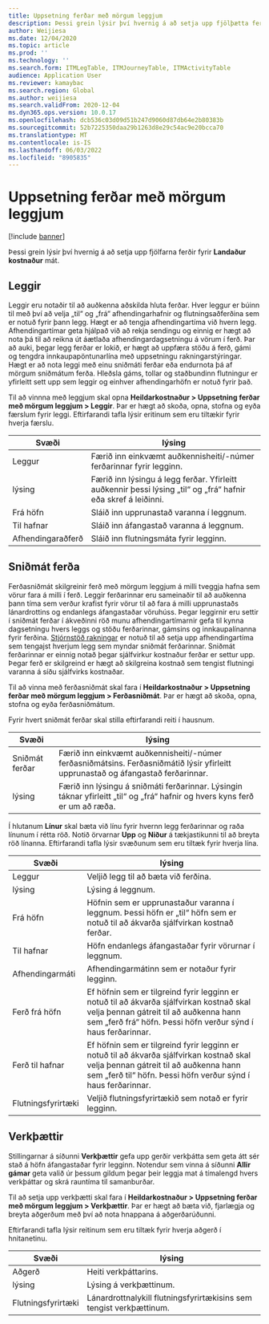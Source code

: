 ```yaml
---
title: Uppsetning ferðar með mörgum leggjum
description: Þessi grein lýsir því hvernig á að setja upp fjölþætta ferðir fyrir landaða kostnaðareininguna.
author: Weijiesa
ms.date: 12/04/2020
ms.topic: article
ms.prod: ''
ms.technology: ''
ms.search.form: ITMLegTable, ITMJourneyTable, ITMActivityTable
audience: Application User
ms.reviewer: kamaybac
ms.search.region: Global
ms.author: weijiesa
ms.search.validFrom: 2020-12-04
ms.dyn365.ops.version: 10.0.17
ms.openlocfilehash: dcb536c03d09d51b247d9060d87db64e2b80383b
ms.sourcegitcommit: 52b7225350daa29b1263d8e29c54ac9e20bcca70
ms.translationtype: MT
ms.contentlocale: is-IS
ms.lasthandoff: 06/03/2022
ms.locfileid: "8905835"
---
```

# <a name="multi-leg-journey-setup"></a>Uppsetning ferðar með mörgum leggjum

[!include [banner](../../includes/banner.md)]

Þessi grein lýsir því hvernig á að setja upp fjölfarna ferðir fyrir **Landaður kostnaður** mát.

## <a name="legs"></a>Leggir

Leggir eru notaðir til að auðkenna aðskilda hluta ferðar. Hver leggur er búinn til með því að velja „til“ og „frá“ afhendingarhafnir og flutningsaðferðina sem er notuð fyrir þann legg. Hægt er að tengja afhendingartíma við hvern legg. Afhendingartímar geta hjálpað við að rekja sendingu og einnig er hægt að nota þá til að reikna út áætlaða afhendingardagsetningu á vörum í ferð. Þar að auki, þegar legg ferðar er lokið, er hægt að uppfæra stöðu á ferð, gámi og tengdra innkaupapöntunarlína með uppsetningu rakningarstýringar. Hægt er að nota leggi með einu sniðmáti ferðar eða endurnota þá af mörgum sniðmátum ferða. Hleðsla gáms, tollar og staðbundinn flutningur er yfirleitt sett upp sem leggir og einhver afhendingarhöfn er notuð fyrir það.

Til að vinnna með leggjum skal opna **Heildarkostnaður \> Uppsetning ferðar með mörgum leggjum \> Leggir**. Þar er hægt að skoða, opna, stofna og eyða færslum fyrir leggi. Eftirfarandi tafla lýsir eritinum sem eru tiltækir fyrir hverja færslu.

| Svæði | lýsing |
|---|---|
| Leggur | Færið inn einkvæmt auðkennisheiti/-númer ferðarinnar fyrir legginn. |
| lýsing | Færið inn lýsingu á legg ferðar. Yfirleitt auðkennir þessi lýsing „til“ og „frá“ hafnir eða skref á leiðinni. |
| Frá höfn | Sláið inn upprunastað varanna í leggnum. |
| Til hafnar | Sláið inn áfangastað varanna á leggnum. |
| Afhendingaraðferð | Sláið inn flutningsmáta fyrir legginn. |

## <a name="journey-templates"></a>Sniðmát ferða

Ferðasniðmát skilgreinir ferð með mörgum leggjum á milli tveggja hafna sem vörur fara á milli í ferð. Leggir ferðarinnar eru sameinaðir til að auðkenna þann tíma sem verður krafist fyrir vörur til að fara á milli upprunastaðs lánardrottins og endanlegs áfangastaðar vöruhúss. Þegar leggirnir eru settir í sniðmát ferðar í ákveðinni röð munu afhendingartímarnir gefa til kynna dagsetningu hvers leggs og stöðu ferðarinnar, gámsins og innkaupalínanna fyrir ferðina. [Stjórnstöð rakningar](delivery-information-setup.md) er notuð til að setja upp afhendingartíma sem tengajst hverjum legg sem myndar sniðmát ferðarinnar. Sniðmát ferðarinnar er einnig notað þegar sjálfvirkur kostnaður ferðar er settur upp. Þegar ferð er skilgreind er hægt að skilgreina kostnað sem tengist flutningi varanna á síðu sjálfvirks kostnaðar.

Til að vinna með ferðasniðmát skal fara í **Heildarkostnaður \> Uppsetning ferðar með mörgum leggjum \> Ferðasniðmát**. Þar er hægt að skoða, opna, stofna og eyða ferðasniðmátum.

Fyrir hvert sniðmát ferðar skal stilla eftirfarandi reiti í hausnum.

| Svæði | lýsing |
|---|---|
| Sniðmát ferðar | Færið inn einkvæmt auðkennisheiti/-númer ferðasniðmátsins. Ferðasniðmátið lýsir yfirleitt upprunastað og áfangastað ferðarinnar. |
| lýsing | Færið inn lýsingu á sniðmáti ferðarinnar. Lýsingin táknar yfirleitt „til“ og „frá“ hafnir og hvers kyns ferð er um að ræða. |

Í hlutanum **Línur** skal bæta við línu fyrir hvernn legg ferðarinnar og raða línunum í rétta röð. Notið örvarnar **Upp** og **Niður** á tækjastikunni til að breyta röð línanna. Eftirfarandi tafla lýsir svæðunum sem eru tiltæk fyrir hverja lína.

| Svæði | lýsing |
|---|---|
| Leggur | Veljið legg til að bæta við ferðina. |
| lýsing | Lýsing á leggnum. |
| Frá höfn | Höfnin sem er upprunastaður varanna í leggnum. Þessi höfn er „til“ höfn sem er notuð til að ákvarða sjálfvirkan kostnað ferðar. |
| Til hafnar | Höfn endanlegs áfangastaðar fyrir vörurnar í leggnum. |
| Afhendingarmáti | Afhendingarmátinn sem er notaður fyrir legginn. |
| Ferð frá höfn | Ef höfnin sem er tilgreind fyrir legginn er notuð til að ákvarða sjálfvirkan kostnað skal velja þennan gátreit til að auðkenna hann sem „ferð frá“ höfn. Þessi höfn verður sýnd í haus ferðarinnar. |
| Ferð til hafnar | Ef höfnin sem er tilgreind fyrir legginn er notuð til að ákvarða sjálfvirkan kostnað skal velja þennan gátreit til að auðkenna hann sem „ferð til“ höfn. Þessi höfn verður sýnd í haus ferðarinnar. |
| Flutningsfyrirtæki | Veljið flutningsfyrirtækið sem notað er fyrir legginn. |

## <a name="activities"></a>Verkþættir

Stillingarnar á síðunni **Verkþættir** gefa upp gerðir verkþátta sem geta átt sér stað á höfn áfangastaðar fyrir legginn. Notendur sem vinna á síðunni **Allir gámar** geta valið úr þessum gildum þegar þeir leggja mat á tímalengd hvers verkþáttar og skrá rauntíma til samanburðar.

Til að setja upp verkþætti skal fara í **Heildarkostnaður \> Uppsetning ferðar með mörgum leggjum \> Verkþættir**. Þar er hægt að bæta við, fjarlægja og breyta aðgerðum með því að nota hnappana á aðgerðarúðunni.

Eftirfarandi tafla lýsir reitinum sem eru tiltæk fyrir hverja aðgerð í hnitanetinu.

| Svæði | lýsing |
|---|---|
| Aðgerð | Heiti verkþáttarins. |
| lýsing | Lýsing á verkþættinum. |
| Flutningsfyrirtæki | Lánardrottnalykill flutningsfyrirtækisins sem tengist verkþættinum. |
